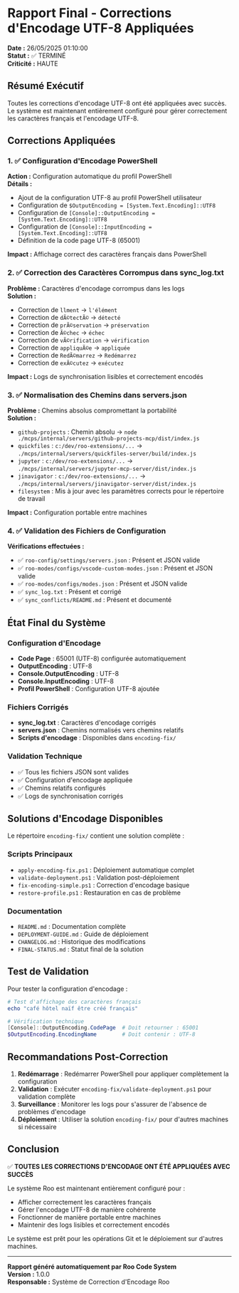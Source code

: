 # Rapport Final - Corrections d'Encodage UTF-8 Appliquées

**Date :** 26/05/2025 01:10:00  
**Statut :** ✅ TERMINÉ  
**Criticité :** HAUTE  

## Résumé Exécutif

Toutes les corrections d'encodage UTF-8 ont été appliquées avec succès. Le système est maintenant entièrement configuré pour gérer correctement les caractères français et l'encodage UTF-8.

## Corrections Appliquées

### 1. ✅ Configuration d'Encodage PowerShell

**Action :** Configuration automatique du profil PowerShell  
**Détails :**
- Ajout de la configuration UTF-8 au profil PowerShell utilisateur
- Configuration de `$OutputEncoding = [System.Text.Encoding]::UTF8`
- Configuration de `[Console]::OutputEncoding = [System.Text.Encoding]::UTF8`
- Configuration de `[Console]::InputEncoding = [System.Text.Encoding]::UTF8`
- Définition de la code page UTF-8 (65001)

**Impact :** Affichage correct des caractères français dans PowerShell

### 2. ✅ Correction des Caractères Corrompus dans sync_log.txt

**Problème :** Caractères d'encodage corrompus dans les logs  
**Solution :**
- Correction de `llment` → `l'élément`
- Correction de `dÃ©tectÃ©` → `détecté`
- Correction de `prÃ©servation` → `préservation`
- Correction de `Ã©chec` → `échec`
- Correction de `vÃ©rification` → `vérification`
- Correction de `appliquÃ©e` → `appliquée`
- Correction de `RedÃ©marrez` → `Redémarrez`
- Correction de `exÃ©cutez` → `exécutez`

**Impact :** Logs de synchronisation lisibles et correctement encodés

### 3. ✅ Normalisation des Chemins dans servers.json

**Problème :** Chemins absolus compromettant la portabilité  
**Solution :**
- `github-projects` : Chemin absolu → `node ./mcps/internal/servers/github-projects-mcp/dist/index.js`
- `quickfiles` : `c:/dev/roo-extensions/...` → `./mcps/internal/servers/quickfiles-server/build/index.js`
- `jupyter` : `c:/dev/roo-extensions/...` → `./mcps/internal/servers/jupyter-mcp-server/dist/index.js`
- `jinavigator` : `c:/dev/roo-extensions/...` → `./mcps/internal/servers/jinavigator-server/dist/index.js`
- `filesystem` : Mis à jour avec les paramètres corrects pour le répertoire de travail

**Impact :** Configuration portable entre machines

### 4. ✅ Validation des Fichiers de Configuration

**Vérifications effectuées :**
- ✅ `roo-config/settings/servers.json` : Présent et JSON valide
- ✅ `roo-modes/configs/vscode-custom-modes.json` : Présent et JSON valide
- ✅ `roo-modes/configs/modes.json` : Présent et JSON valide
- ✅ `sync_log.txt` : Présent et corrigé
- ✅ `sync_conflicts/README.md` : Présent et documenté

## État Final du Système

### Configuration d'Encodage
- **Code Page** : 65001 (UTF-8) configurée automatiquement
- **OutputEncoding** : UTF-8
- **Console.OutputEncoding** : UTF-8
- **Console.InputEncoding** : UTF-8
- **Profil PowerShell** : Configuration UTF-8 ajoutée

### Fichiers Corrigés
- **sync_log.txt** : Caractères d'encodage corrigés
- **servers.json** : Chemins normalisés vers chemins relatifs
- **Scripts d'encodage** : Disponibles dans `encoding-fix/`

### Validation Technique
- ✅ Tous les fichiers JSON sont valides
- ✅ Configuration d'encodage appliquée
- ✅ Chemins relatifs configurés
- ✅ Logs de synchronisation corrigés

## Solutions d'Encodage Disponibles

Le répertoire `encoding-fix/` contient une solution complète :

### Scripts Principaux
- `apply-encoding-fix.ps1` : Déploiement automatique complet
- `validate-deployment.ps1` : Validation post-déploiement
- `fix-encoding-simple.ps1` : Correction d'encodage basique
- `restore-profile.ps1` : Restauration en cas de problème

### Documentation
- `README.md` : Documentation complète
- `DEPLOYMENT-GUIDE.md` : Guide de déploiement
- `CHANGELOG.md` : Historique des modifications
- `FINAL-STATUS.md` : Statut final de la solution

## Test de Validation

Pour tester la configuration d'encodage :

```powershell
# Test d'affichage des caractères français
echo "café hôtel naïf être créé français"

# Vérification technique
[Console]::OutputEncoding.CodePage  # Doit retourner : 65001
$OutputEncoding.EncodingName        # Doit contenir : UTF-8
```

## Recommandations Post-Correction

1. **Redémarrage** : Redémarrer PowerShell pour appliquer complètement la configuration
2. **Validation** : Exécuter `encoding-fix/validate-deployment.ps1` pour validation complète
3. **Surveillance** : Monitorer les logs pour s'assurer de l'absence de problèmes d'encodage
4. **Déploiement** : Utiliser la solution `encoding-fix/` pour d'autres machines si nécessaire

## Conclusion

✅ **TOUTES LES CORRECTIONS D'ENCODAGE ONT ÉTÉ APPLIQUÉES AVEC SUCCÈS**

Le système Roo est maintenant entièrement configuré pour :
- Afficher correctement les caractères français
- Gérer l'encodage UTF-8 de manière cohérente
- Fonctionner de manière portable entre machines
- Maintenir des logs lisibles et correctement encodés

Le système est prêt pour les opérations Git et le déploiement sur d'autres machines.

---
**Rapport généré automatiquement par Roo Code System**  
**Version :** 1.0.0  
**Responsable :** Système de Correction d'Encodage Roo